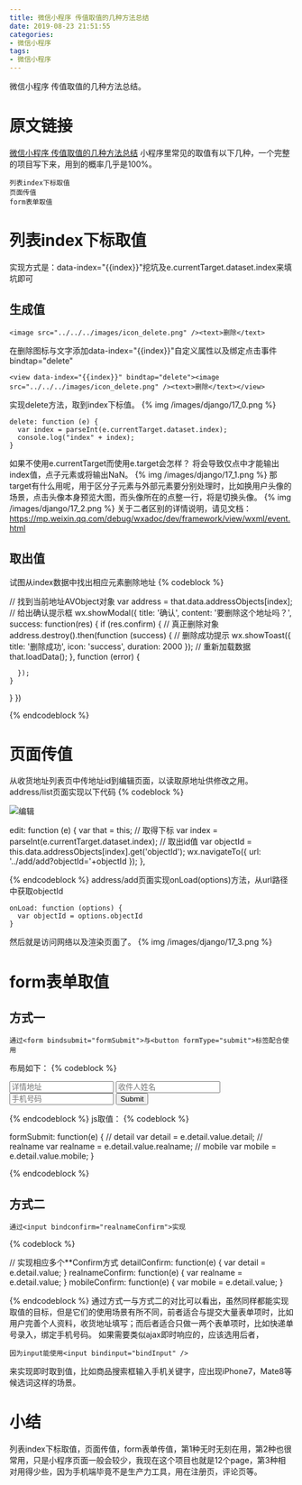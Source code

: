 ```yaml
---
title: 微信小程序 传值取值的几种方法总结
date: 2019-08-23 21:51:55
categories:
- 微信小程序
tags:
- 微信小程序
---
```

微信小程序 传值取值的几种方法总结。
<!-- more -->
# 原文链接
[微信小程序 传值取值的几种方法总结](https://www.jb51.net/article/103175.htm)
小程序里常见的取值有以下几种，一个完整的项目写下来，用到的概率几乎是100%。

	列表index下标取值
	页面传值
	form表单取值

# 列表index下标取值
实现方式是：data-index="{{index}}"挖坑及e.currentTarget.dataset.index来填坑即可
## 生成值

	<image src="../../../images/icon_delete.png" /><text>删除</text>
	
在删除图标与文字添加data-index="{{index}}"自定义属性以及绑定点击事件bindtap="delete"

	<view data-index="{{index}}" bindtap="delete"><image src="../../../images/icon_delete.png" /><text>删除</text></view>

实现delete方法，取到index下标值。
{% img /images/django/17_0.png %}

	delete: function (e) {
	  var index = parseInt(e.currentTarget.dataset.index);
	  console.log("index" + index);
	}
	
如果不使用e.currentTarget而使用e.target会怎样？
将会导致仅点中<view>才能输出index值，点子元素<image>或<text>将输出NaN。
{% img /images/django/17_1.png %}
那target有什么用呢，用于区分子元素与外部元素要分别处理时，比如换用户头像的场景，点击头像本身预览大图，而头像所在的点整一行，将是切换头像。
{% img /images/django/17_2.png %}
关于二者区别的详情说明，请见文档：https://mp.weixin.qq.com/debug/wxadoc/dev/framework/view/wxml/event.html
## 取出值
试图从index数据中找出相应元素删除地址
{% codeblock %}

// 找到当前地址AVObject对象
var address = that.data.addressObjects[index];
// 给出确认提示框
wx.showModal({
  title: '确认',
  content: '要删除这个地址吗？',
  success: function(res) {
    if (res.confirm) {
      // 真正删除对象
      address.destroy().then(function (success) {
        // 删除成功提示
        wx.showToast({
          title: '删除成功',
          icon: 'success',
          duration: 2000
        });
        // 重新加载数据
        that.loadData();
      }, function (error) {
 
      });
    }
  }
})

{% endcodeblock %}
# 页面传值
从收货地址列表页中传地址id到编辑页面，以读取原地址供修改之用。
address/list页面实现以下代码
{% codeblock %}

<view class="container" data-index="{{index}}" bindtap="edit"><image src="../../../images/icon_edit.png" /><text>编辑</text></view>
 
edit: function (e) {
  var that = this;
  // 取得下标
  var index = parseInt(e.currentTarget.dataset.index);
  // 取出id值
  var objectId = this.data.addressObjects[index].get('objectId');
  wx.navigateTo({
    url: '../add/add?objectId='+objectId
  });
},

{% endcodeblock %}
address/add页面实现onLoad(options)方法，从url路径中获取objectId

	onLoad: function (options) {
	  var objectId = options.objectId
	}
	
然后就是访问网络以及渲染页面了。
{% img /images/django/17_3.png %}
# form表单取值
## 方式一

	通过<form bindsubmit="formSubmit">与<button formType="submit">标签配合使用
	
布局如下：
{% codeblock %}

<form bindsubmit="formSubmit">
  <input name="detail" placeholder="详情地址" />
  <input name="realname" placeholder="收件人姓名" />
  <input name="mobile" placeholder="手机号码" type="number"/>
  <button formType="submit" type="primary">Submit</button>
</form>

{% endcodeblock %}
js取值：
{% codeblock %}

formSubmit: function(e) {
  // detail
  var detail = e.detail.value.detail;
  // realname
  var realname = e.detail.value.realname;
  // mobile
  var mobile = e.detail.value.mobile;
}

{% endcodeblock %}
## 方式二

	通过<input bindconfirm="realnameConfirm">实现
	
{% codeblock %}

// 实现相应多个**Confirm方式
detailConfirm: function(e) {
  var detail = e.detail.value;
}
realnameConfirm: function(e) {
  var realname = e.detail.value;
}
mobileConfirm: function(e) {
  var mobile = e.detail.value;
}

{% endcodeblock %}
通过方式一与方式二的对比可以看出，虽然同样都能实现取值的目标，但是它们的使用场景有所不同，前者适合与提交大量表单项时，比如用户完善个人资料，收货地址填写；而后者适合只做一两个表单项时，比如快递单号录入，绑定手机号码。
如果需要类似ajax即时响应的，应该选用后者，

	因为input能使用<input bindinput="bindInput" />
	
来实现即时取到值，比如商品搜索框输入手机关键字，应出现iPhone7，Mate8等候选词这样的场景。
# 小结
列表index下标取值，页面传值，form表单传值，第1种无时无刻在用，第2种也很常用，只是小程序页面一般会较少，我现在这个项目也就是12个page，第3种相对用得少些，因为手机端毕竟不是生产力工具，用在注册页，评论页等。



